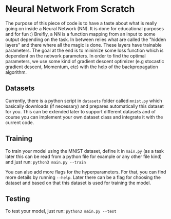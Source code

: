 # Neural Network From Scratch

The purpose of this piece of code is to have a taste about what is really going on inside a Neural Network (NN). It is done for educational purposes and for fun :) Breifly, a NN is a function mapping from an input to some output depending on the task. In between relies what are called the "hidden layers" and there where all the magic is done. These layers have trainable parameters. The goal at the end is to minimize some loss function which is dependent on the network parameters. In order to find the optimal parameters, we use some kind of gradient descent optimizer (e.g stocastic gradient descent, Momentum, etc) with the help of the backpropagation algorithm.

## Datasets

Currently, there is a python script in `datasets` folder called `mnist.py` which basically downloads (if necessary) and prepares automatically this dataset for you. This can be extended later to support different datasets and of course you can implement your own dataset class and integrate it with the current code.

## Training

To train your model using the MNIST dataset, define it in `main.py` (as a task later this can be read from a python file for example or any other file kind) and just run: `python3 main.py --train`

You can also add more flags for the hyperparameters. For that, you can find more details by running `--help`. Later there can be a flag for choosing the dataset and based on that this dataset is used for training the model.

## Testing

To test your model, just run: `python3 main.py --test`

